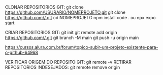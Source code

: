 CLONAR REPOSITORIOS GIT:
git clone https://github.com/USURARIO/NOMEPROJETO.git
git clone https://github.com//.git
cd NOMEPROJETO
npm install
code . ou npx expo start

CRIAR REPOSITORIOS GIT:
git init
git remote add origin https://github.com//.git
git branch -M main
git push -u origin main

https://cursos.alura.com.br/forum/topico-subir-um-projeto-existente-para-o-github-64968 

VERIFICAR ORIGEM DO REPOSITO GIT: git remote -v
RETIRAR REPOSITORIOS INDESEJADOS: git remote remove origin
